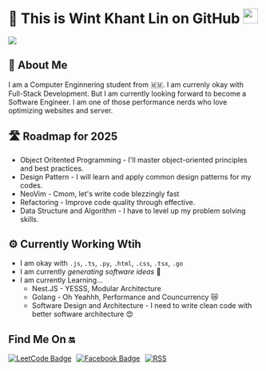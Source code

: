 # 💫 This is Wint Khant Lin on GitHub <img src="https://media.giphy.com/media/fYSnHlufseco8Fh93Z/giphy.gif" width="30">

![](https://komarev.com/ghpvc/?username=happer64bit)

## 🤔 About Me

I am a Computer Enginnering student from 🇲🇲. I am currenly okay with Full-Stack Development. But I am currently looking forward to become a Software Engineer. I am one of those performance nerds who love optimizing websites and server.

## 🛣️ Roadmap for 2025

* Object Oritented Programming - I'll master object-oriented principles and best practices.
* Design Pattern - I will learn and apply common design patterns for my codes.
* NeoVim - Cmom, let's write code blezzingly fast
* Refactoring - Improve code quality through effective.
* Data Structure and Algorithm - I have to level up my problem solving skills.

## ⚙️ Currently Working Wtih

* I am okay with `.js`, `.ts`, `.py`, `.html`, `.css`, `.tsx`, `.go`
* I am currently _generating software ideas_ 🔨
* I am currently Learning...
  * Nest.JS - YESSS, Modular Architecture
  * Golang - Oh Yeahhh, Performance and Councurrency 😿
  * Software Design and Architecture - I need to write clean code with better software architecture 😍

## Find Me On 🔛

<div style="display: flex; align-items: center; gap: 10px;">
  <a href="https://leetcode.com/u/happer64bit/"><img src="https://img.shields.io/badge/LeetCode-000000?style=for-the-badge&logo=LeetCode&logoColor=#d16c06" alt="LeetCode Badge"></a>
  <a href="https://facebook.com/wintkhantlin" target="_blank"><img src="https://img.shields.io/badge/Facebook-%231877F2.svg?style=for-the-badge&logo=Facebook&logoColor=white" alt="Facebook Badge"></a>
 <a href="https://wintkhantlin.vercel.app/rss.xml"><img src="https://img.shields.io/badge/rss-F88900?style=for-the-badge&logo=rss&logoColor=white" alt="RSS"/></a>
</div>
